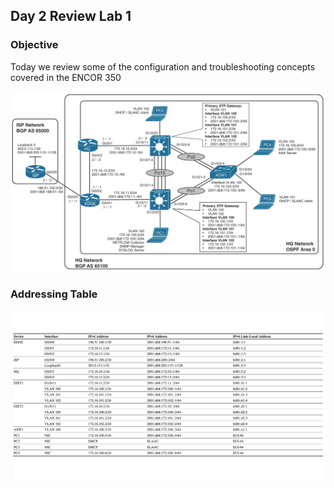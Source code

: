 ## Day 2 Review Lab 1

### Objective
Today we review some of the configuration and troubleshooting concepts covered in the ENCOR 350

![Lab topology](https://github.com/tech-zero/assets/blob/main/images/Day2Review.png)

### Addressing Table
![Lab topology](https://github.com/tech-zero/assets/blob/main/images/Day2AddressTable.png)
